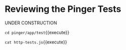 # Reviewing the Pinger Tests

UNDER CONSTRUCTION

`cd pinger/app/test`{{execute}}

`cat http-tests.js`{{execute}}

